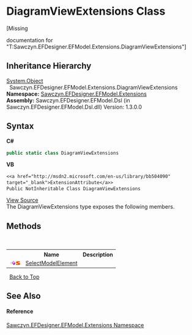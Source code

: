 # DiagramViewExtensions Class
 

\[Missing <summary> documentation for "T:Sawczyn.EFDesigner.EFModel.Extensions.DiagramViewExtensions"\]


## Inheritance Hierarchy
<a href="http://msdn2.microsoft.com/en-us/library/e5kfa45b" target="_blank">System.Object</a><br />&nbsp;&nbsp;Sawczyn.EFDesigner.EFModel.Extensions.DiagramViewExtensions<br />
**Namespace:**&nbsp;<a href="N_Sawczyn_EFDesigner_EFModel_Extensions">Sawczyn.EFDesigner.EFModel.Extensions</a><br />**Assembly:**&nbsp;Sawczyn.EFDesigner.EFModel.Dsl (in Sawczyn.EFDesigner.EFModel.Dsl.dll) Version: 1.3.0.0

## Syntax

**C#**<br />
``` C#
public static class DiagramViewExtensions
```

**VB**<br />
``` VB
<<a href="http://msdn2.microsoft.com/en-us/library/bb504090" target="_blank">ExtensionAttribute</a>>
Public NotInheritable Class DiagramViewExtensions
```

<a href="https://github.com/msawczyn/EFDesigner/tree/master/src/Dsl/CustomCode/Extensions/DiagramViewExtensions.cs" title="View the source code">View Source</a><br />
The DiagramViewExtensions type exposes the following members.


## Methods
&nbsp;<table><tr><th></th><th>Name</th><th>Description</th></tr><tr><td>![Public method](media/pubmethod.gif "Public method")![Static member](media/static.gif "Static member")</td><td><a href="M_Sawczyn_EFDesigner_EFModel_Extensions_DiagramViewExtensions_SelectModelElement">SelectModelElement</a></td><td /></tr></table>&nbsp;
<a href="#diagramviewextensions-class">Back to Top</a>

## See Also


#### Reference
<a href="N_Sawczyn_EFDesigner_EFModel_Extensions">Sawczyn.EFDesigner.EFModel.Extensions Namespace</a><br />